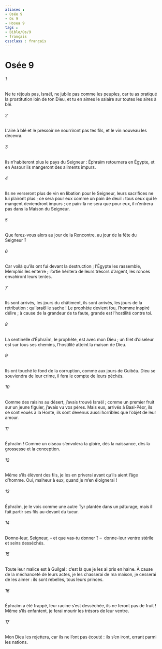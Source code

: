 ```yaml
---
aliases : 
- Osée 9
- Os 9
- Hosea 9
tags : 
- Bible/Os/9
- français
cssclass : français
---
```


# Osée 9

###### 1
Ne te réjouis pas, Israël,
ne jubile pas comme les peuples,
car tu as pratiqué la prostitution loin de ton Dieu,
et tu en aimes le salaire
sur toutes les aires à blé.
###### 2
L’aire à blé et le pressoir
ne nourriront pas tes fils,
et le vin nouveau les décevra.
###### 3
Ils n’habiteront plus le pays du Seigneur :
Éphraïm retournera en Égypte,
et en Assour ils mangeront des aliments impurs.
###### 4
Ils ne verseront plus de vin en libation pour le Seigneur,
leurs sacrifices ne lui plairont plus ;
ce sera pour eux comme un pain de deuil :
tous ceux qui le mangent deviendront impurs ;
ce pain-là ne sera que pour eux,
il n’entrera pas dans la Maison du Seigneur.
###### 5
Que ferez-vous alors au jour de la Rencontre,
au jour de la fête du Seigneur ?
###### 6
Car voilà qu’ils ont fui devant la destruction ;
l’Égypte les rassemble,
Memphis les enterre ;
l’ortie héritera de leurs trésors d’argent,
les ronces envahiront leurs tentes.
###### 7
Ils sont arrivés, les jours du châtiment,
ils sont arrivés, les jours de la rétribution :
qu’Israël le sache !
Le prophète devient fou,
l’homme inspiré délire ;
à cause de la grandeur de ta faute,
grande est l’hostilité contre toi.
###### 8
La sentinelle d’Éphraïm, le prophète, est avec mon Dieu ;
un filet d’oiseleur est sur tous ses chemins,
l’hostilité atteint la maison de Dieu.
###### 9
Ils ont touché le fond de la corruption,
comme aux jours de Guibéa.
Dieu se souviendra de leur crime,
il fera le compte de leurs péchés.
###### 10
Comme des raisins au désert,
j’avais trouvé Israël ;
comme un premier fruit sur un jeune figuier,
j’avais vu vos pères.
Mais eux, arrivés à Baal-Péor,
ils se sont voués à la Honte,
ils sont devenus aussi horribles
que l’objet de leur amour.
###### 11
Éphraïm ! Comme un oiseau s’envolera ta gloire,
dès la naissance, dès la grossesse et la conception.
###### 12
Même s’ils élèvent des fils,
je les en priverai avant qu’ils aient l’âge d’homme.
Oui, malheur à eux, quand je m’en éloignerai !
###### 13
Éphraïm, je le vois comme une autre Tyr
plantée dans un pâturage,
mais il fait partir ses fils au-devant du tueur.
###### 14
Donne-leur, Seigneur,
– et que vas-tu donner ? – 
donne-leur ventre stérile
et seins desséchés.
###### 15
Toute leur malice est à Guilgal :
c’est là que je les ai pris en haine.
À cause de la méchanceté de leurs actes,
je les chasserai de ma maison,
je cesserai de les aimer :
ils sont rebelles, tous leurs princes.
###### 16
Éphraïm a été frappé,
leur racine s’est desséchée,
ils ne feront pas de fruit !
Même s’ils enfantent,
je ferai mourir les trésors de leur ventre.
###### 17
Mon Dieu les rejettera,
car ils ne l’ont pas écouté :
ils s’en iront, errant parmi les nations.
